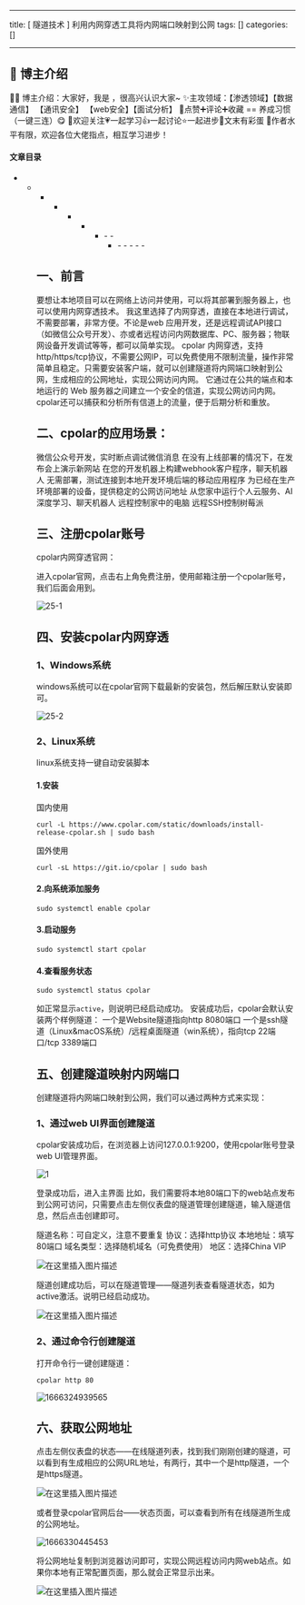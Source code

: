 
--- 
title:  [ 隧道技术 ] 利用内网穿透工具将内网端口映射到公网 
tags: []
categories: [] 

---
>  
 <h2>🍬 博主介绍</h2> 
 👨‍🎓 博主介绍：大家好，我是  ，很高兴认识大家~ ✨主攻领域：【渗透领域】【数据通信】 【通讯安全】 【web安全】【面试分析】 🎉点赞➕评论➕收藏 == 养成习惯（一键三连）😋 🎉欢迎关注💗一起学习👍一起讨论⭐️一起进步📝文末有彩蛋 🙏作者水平有限，欢迎各位大佬指点，相互学习进步！ 




#### 文章目录
- - - - - - <ul><li>- - <ul><li>- - - - - 


## 一、前言

>  
 要想让本地项目可以在网络上访问并使用，可以将其部署到服务器上，也可以使用内网穿透技术。 我这里选择了内网穿透，直接在本地进行调试，不需要部署，非常方便。不论是web 应用开发，还是远程调试API接口（如微信公众号开发）、亦或者远程访问内网数据库、PC、服务器；物联网设备开发调试等等，都可以简单实现。 cpolar 内网穿透，支持http/https/tcp协议，不需要公网IP，可以免费使用不限制流量，操作非常简单且稳定。只需要安装客户端，就可以创建隧道将内网端口映射到公网，生成相应的公网地址，实现公网访问内网。 它通过在公共的端点和本地运行的 Web 服务器之间建立一个安全的信道，实现公网访问内网。cpolar还可以捕获和分析所有信道上的流量，便于后期分析和重放。 


## 二、cpolar的应用场景：

>  
 微信公众号开发，实时断点调试微信消息 在没有上线部署的情况下，在发布会上演示新网站 在您的开发机器上构建webhook客户程序，聊天机器人 无需部署，测试连接到本地开发环境后端的移动应用程序 为已经在生产环境部署的设备，提供稳定的公网访问地址 从您家中运行个人云服务、AI深度学习、聊天机器人 远程控制家中的电脑 远程SSH控制树莓派 


## 三、注册cpolar账号

>  
 cpolar内网穿透官网： 


进入cpolar官网，点击右上角免费注册，使用邮箱注册一个cpolar账号，我们后面会用到。

<img src="https://img-blog.csdnimg.cn/img_convert/801d9c11b433ff6fd5967ba759bdd9a5.jpeg" alt="25-1">

## 四、安装cpolar内网穿透

### 1、Windows系统

>  
 windows系统可以在cpolar官网下载最新的安装包，然后解压默认安装即可。 


<img src="https://img-blog.csdnimg.cn/img_convert/a414742a64a862f87067d434f56bc907.jpeg" alt="25-2">

### 2、Linux系统

>  
 linux系统支持一键自动安装脚本 


#### 1.安装

>  
 国内使用 


```
curl -L https://www.cpolar.com/static/downloads/install-release-cpolar.sh | sudo bash

```

>  
 国外使用 


```
curl -sL https://git.io/cpolar | sudo bash

```

#### 2.向系统添加服务

```
sudo systemctl enable cpolar

```

#### 3.启动服务

```
sudo systemctl start cpolar

```

#### 4.查看服务状态

```
sudo systemctl status cpolar

```

>  
 如正常显示`active`，则说明已经启动成功。 安装成功后，cpolar会默认安装两个样例隧道： 一个是Website隧道指向http 8080端口 一个是ssh隧道（Linux&amp;macOS系统）/远程桌面隧道（win系统），指向tcp 22端口/tcp 3389端口 


## 五、创建隧道映射内网端口

>  
 创建隧道将内网端口映射到公网，我们可以通过两种方式来实现： 


### 1、通过web UI界面创建隧道

>  
 cpolar安装成功后，在浏览器上访问127.0.0.1:9200，使用cpolar账号登录web UI管理界面。 


<img src="https://img-blog.csdnimg.cn/037f2489ff9340e6a5d9aed640dc29db.png" alt="1">

>  
 登录成功后，进入主界面 比如，我们需要将本地80端口下的web站点发布到公网可访问，只需要点击左侧仪表盘的隧道管理创建隧道，输入隧道信息，然后点击创建即可。 


>  
 隧道名称：可自定义，注意不要重复 协议：选择http协议 本地地址：填写80端口 域名类型：选择随机域名（可免费使用） 地区：选择China VIP 


<img src="https://img-blog.csdnimg.cn/d7bf379320924767b262ba29849fd5d4.jpeg" alt="在这里插入图片描述">

>  
 隧道创建成功后，可以在隧道管理——隧道列表查看隧道状态，如为active激活。说明已经启动成功。 


<img src="https://img-blog.csdnimg.cn/f8b575116a2940bdb7a895c8c1701566.png" alt="在这里插入图片描述">

### 2、通过命令行创建隧道

>  
 打开命令行一键创建隧道： 


```
cpolar http 80

```

<img src="https://img-blog.csdnimg.cn/img_convert/3eb54d1de4a03496bc8352b2251a6431.png" alt="1666324939565">

## 六、获取公网地址

>  
 点击左侧仪表盘的状态——在线隧道列表，找到我们刚刚创建的隧道，可以看到有生成相应的公网URL地址，有两行，其中一个是http隧道，一个是https隧道。 


<img src="https://img-blog.csdnimg.cn/812010da2b3b40879fd14d505aa311aa.png" alt="在这里插入图片描述">

>  
 或者登录cpolar官网后台——状态页面，可以查看到所有在线隧道所生成的公网地址。 


<img src="https://img-blog.csdnimg.cn/img_convert/534c99ec61658aacdae5f120b66d62f8.png" alt="1666330445453">

>  
 将公网地址复制到浏览器访问即可，实现公网远程访问内网web站点。如果你本地有正常配置页面，那么就会正常显示出来。 


<img src="https://img-blog.csdnimg.cn/f4994c00cde64e59bae412e50f2b97a7.png" alt="在这里插入图片描述">
